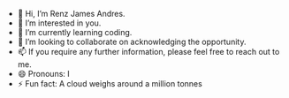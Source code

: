 - 👋 Hi, I’m Renz James Andres.
- 👀 I’m interested in you.
- 🌱 I’m currently learning coding.
- 💞️ I’m looking to collaborate on acknowledging the opportunity.
- 📫 If you require any further information, please feel free to reach out to me.
- 😄 Pronouns: I
- ⚡ Fun fact: A cloud weighs around a million tonnes

<!---
renzjamesandres/renzjamesandres is a ✨ special ✨ repository because its `README.md` (this file) appears on your GitHub profile.
You can click the Preview link to take a look at your changes.
--->
